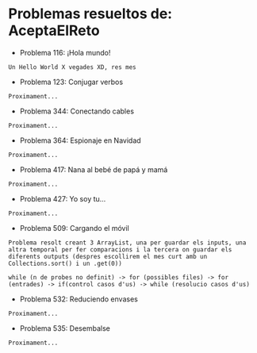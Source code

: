 # Problemas resueltos de: AceptaElReto
- Problema 116: ¡Hola mundo!
```
Un Hello World X vegades XD, res mes
```
- Problema 123: Conjugar verbos
```
Proximament...
```
- Problema 344: Conectando cables
```
Proximament...
```
- Problema 364: Espionaje en Navidad
```
Proximament...
```
- Problema 417: Nana al bebé de papá y mamá
```
Proximament...
```
- Problema 427: Yo soy tu...
```
Proximament...
```
- Problema 509: Cargando el móvil
```
Problema resolt creant 3 ArrayList, una per guardar els inputs, una altra temporal per fer comparacions i la tercera on guardar els diferents outputs (despres escollirem el mes curt amb un Collections.sort() i un .get(0))

while (n de probes no definit) -> for (possibles files) -> for (entrades) -> if(control casos d'us) -> while (resolucio casos d'us)
```
- Problema 532: Reduciendo envases
```
Proximament...  
```
- Problema 535: Desembalse
```
Proximament...
```
